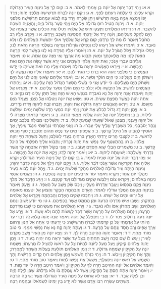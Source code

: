 > א א: וַיְהִי דְּבַר יְהוָה אֶל יוֹנָה בֶן אֲמִתַּי לֵאמֹר.
> א ב: קוּם לֵךְ אֶל נִינְוֵה הָעִיר הַגְּדוֹלָה וּקְרָא עָלֶיהָ:  כִּי עָלְתָה רָעָתָם לְפָנָי.
> א ג: וַיָּקָם יוֹנָה לִבְרֹחַ תַּרְשִׁישָׁה מִלִּפְנֵי יְהוָה; וַיֵּרֶד יָפוֹ וַיִּמְצָא אֳנִיָּה בָּאָה תַרְשִׁישׁ וַיִּתֵּן שְׂכָרָהּ וַיֵּרֶד בָּהּ לָבוֹא עִמָּהֶם תַּרְשִׁישָׁה מִלִּפְנֵי יְהוָה.
> א ד: וַיהוָה הֵטִיל רוּחַ גְּדוֹלָה אֶל הַיָּם וַיְהִי סַעַר גָּדוֹל בַּיָּם; וְהָאֳנִיָּה חִשְּׁבָה לְהִשָּׁבֵר.
> א ה: וַיִּירְאוּ הַמַּלָּחִים וַיִּזְעֲקוּ אִישׁ אֶל אֱלֹהָיו וַיָּטִלוּ אֶת הַכֵּלִים אֲשֶׁר בָּאֳנִיָּה אֶל הַיָּם לְהָקֵל מֵעֲלֵיהֶם; וְיוֹנָה יָרַד אֶל יַרְכְּתֵי הַסְּפִינָה וַיִּשְׁכַּב וַיֵּרָדַם.
> א ו: וַיִּקְרַב אֵלָיו רַב הַחֹבֵל וַיֹּאמֶר לוֹ מַה לְּךָ נִרְדָּם; קוּם קְרָא אֶל אֱלֹהֶיךָ אוּלַי יִתְעַשֵּׁת הָאֱלֹהִים לָנוּ וְלֹא נֹאבֵד.
> א ז: וַיֹּאמְרוּ אִישׁ אֶל רֵעֵהוּ לְכוּ וְנַפִּילָה גוֹרָלוֹת וְנֵדְעָה בְּשֶׁלְּמִי הָרָעָה הַזֹּאת לָנוּ; וַיַּפִּלוּ גּוֹרָלוֹת וַיִּפֹּל הַגּוֹרָל עַל יוֹנָה.
> א ח: וַיֹּאמְרוּ אֵלָיו הַגִּידָה נָּא לָנוּ בַּאֲשֶׁר לְמִי הָרָעָה הַזֹּאת לָנוּ:  מַה מְּלַאכְתְּךָ וּמֵאַיִן תָּבוֹא מָה אַרְצֶךָ וְאֵי מִזֶּה עַם אָתָּה.
> א ט: וַיֹּאמֶר אֲלֵיהֶם עִבְרִי אָנֹכִי; וְאֶת יְהוָה אֱלֹהֵי הַשָּׁמַיִם אֲנִי יָרֵא אֲשֶׁר עָשָׂה אֶת הַיָּם וְאֶת הַיַּבָּשָׁה.
> א י: וַיִּירְאוּ הָאֲנָשִׁים יִרְאָה גְדוֹלָה וַיֹּאמְרוּ אֵלָיו מַה זֹּאת עָשִׂיתָ:  כִּי יָדְעוּ הָאֲנָשִׁים כִּי מִלִּפְנֵי יְהוָה הוּא בֹרֵחַ כִּי הִגִּיד לָהֶם.
> א יא: וַיֹּאמְרוּ אֵלָיו מַה נַּעֲשֶׂה לָּךְ וְיִשְׁתֹּק הַיָּם מֵעָלֵינוּ:  כִּי הַיָּם הוֹלֵךְ וְסֹעֵר.
> א יב: וַיֹּאמֶר אֲלֵיהֶם שָׂאוּנִי וַהֲטִילֻנִי אֶל הַיָּם וְיִשְׁתֹּק הַיָּם מֵעֲלֵיכֶם:  כִּי יוֹדֵעַ אָנִי כִּי בְשֶׁלִּי הַסַּעַר הַגָּדוֹל הַזֶּה עֲלֵיכֶם.
> א יג: וַיַּחְתְּרוּ הָאֲנָשִׁים לְהָשִׁיב אֶל הַיַּבָּשָׁה וְלֹא יָכֹלוּ:  כִּי הַיָּם הוֹלֵךְ וְסֹעֵר עֲלֵיהֶם.
> א יד: וַיִּקְרְאוּ אֶל יְהוָה וַיֹּאמְרוּ אָנָּה יְהוָה אַל נָא נֹאבְדָה בְּנֶפֶשׁ הָאִישׁ הַזֶּה וְאַל תִּתֵּן עָלֵינוּ דָּם נָקִיא:  כִּי אַתָּה יְהוָה כַּאֲשֶׁר חָפַצְתָּ עָשִׂיתָ.
> א טו: וַיִּשְׂאוּ אֶת יוֹנָה וַיְטִלֻהוּ אֶל הַיָּם; וַיַּעֲמֹד הַיָּם מִזַּעְפּוֹ.
> א טז: וַיִּירְאוּ הָאֲנָשִׁים יִרְאָה גְדוֹלָה אֶת יְהוָה; וַיִּזְבְּחוּ זֶבַח לַיהוָה וַיִּדְּרוּ נְדָרִים.
> ב א: וַיְמַן יְהוָה דָּג גָּדוֹל לִבְלֹעַ אֶת יוֹנָה; וַיְהִי יוֹנָה בִּמְעֵי הַדָּג שְׁלֹשָׁה יָמִים וּשְׁלֹשָׁה לֵילוֹת.
> ב ב: וַיִּתְפַּלֵּל יוֹנָה אֶל יְהוָה אֱלֹהָיו מִמְּעֵי הַדָּגָה.
> ב ג: וַיֹּאמֶר קָרָאתִי מִצָּרָה לִי אֶל יְהוָה וַיַּעֲנֵנִי; מִבֶּטֶן שְׁאוֹל שִׁוַּעְתִּי שָׁמַעְתָּ קוֹלִי.
> ב ד: וַתַּשְׁלִיכֵנִי מְצוּלָה בִּלְבַב יַמִּים וְנָהָר יְסֹבְבֵנִי; כָּל מִשְׁבָּרֶיךָ וְגַלֶּיךָ עָלַי עָבָרוּ.
> ב ה: וַאֲנִי אָמַרְתִּי נִגְרַשְׁתִּי מִנֶּגֶד עֵינֶיךָ; אַךְ אוֹסִיף לְהַבִּיט אֶל הֵיכַל קָדְשֶׁךָ.
> ב ו: אֲפָפוּנִי מַיִם עַד נֶפֶשׁ תְּהוֹם יְסֹבְבֵנִי; סוּף חָבוּשׁ לְרֹאשִׁי.
> ב ז: לְקִצְבֵי הָרִים יָרַדְתִּי הָאָרֶץ בְּרִחֶיהָ בַעֲדִי לְעוֹלָם; וַתַּעַל מִשַּׁחַת חַיַּי יְהוָה אֱלֹהָי.
> ב ח: בְּהִתְעַטֵּף עָלַי נַפְשִׁי אֶת יְהוָה זָכָרְתִּי; וַתָּבוֹא אֵלֶיךָ תְּפִלָּתִי אֶל הֵיכַל קָדְשֶׁךָ.
> ב ט: מְשַׁמְּרִים הַבְלֵי שָׁוְא חַסְדָּם יַעֲזֹבוּ.
> ב י: וַאֲנִי בְּקוֹל תּוֹדָה אֶזְבְּחָה לָּךְ אֲשֶׁר נָדַרְתִּי אֲשַׁלֵּמָה:  יְשׁוּעָתָה לַיהוָה.
> ב יא: וַיֹּאמֶר יְהוָה לַדָּג; וַיָּקֵא אֶת יוֹנָה אֶל הַיַּבָּשָׁה.
> ג א: וַיְהִי דְבַר יְהוָה אֶל יוֹנָה שֵׁנִית לֵאמֹר.
> ג ב: קוּם לֵךְ אֶל נִינְוֵה הָעִיר הַגְּדוֹלָה; וּקְרָא אֵלֶיהָ אֶת הַקְּרִיאָה אֲשֶׁר אָנֹכִי דֹּבֵר אֵלֶיךָ.
> ג ג: וַיָּקָם יוֹנָה וַיֵּלֶךְ אֶל נִינְוֵה כִּדְבַר יְהוָה; וְנִינְוֵה הָיְתָה עִיר גְּדוֹלָה לֵאלֹהִים מַהֲלַךְ שְׁלֹשֶׁת יָמִים.
> ג ד: וַיָּחֶל יוֹנָה לָבוֹא בָעִיר מַהֲלַךְ יוֹם אֶחָד; וַיִּקְרָא וַיֹּאמַר עוֹד אַרְבָּעִים יוֹם וְנִינְוֵה נֶהְפָּכֶת.
> ג ה: וַיַּאֲמִינוּ אַנְשֵׁי נִינְוֵה בֵּאלֹהִים; וַיִּקְרְאוּ צוֹם וַיִּלְבְּשׁוּ שַׂקִּים מִגְּדוֹלָם וְעַד קְטַנָּם.
> ג ו: וַיִּגַּע הַדָּבָר אֶל מֶלֶךְ נִינְוֵה וַיָּקָם מִכִּסְאוֹ וַיַּעֲבֵר אַדַּרְתּוֹ מֵעָלָיו; וַיְכַס שַׂק וַיֵּשֶׁב עַל הָאֵפֶר.
> ג ז: וַיַּזְעֵק וַיֹּאמֶר בְּנִינְוֵה מִטַּעַם הַמֶּלֶךְ וּגְדֹלָיו לֵאמֹר:  הָאָדָם וְהַבְּהֵמָה הַבָּקָר וְהַצֹּאן אַל יִטְעֲמוּ מְאוּמָה אַל יִרְעוּ וּמַיִם אַל יִשְׁתּוּ.
> ג ח: וְיִתְכַּסּוּ שַׂקִּים הָאָדָם וְהַבְּהֵמָה וְיִקְרְאוּ אֶל אֱלֹהִים בְּחָזְקָה; וְיָשֻׁבוּ אִישׁ מִדַּרְכּוֹ הָרָעָה וּמִן הֶחָמָס אֲשֶׁר בְּכַפֵּיהֶם.
> ג ט: מִי יוֹדֵעַ יָשׁוּב וְנִחַם הָאֱלֹהִים; וְשָׁב מֵחֲרוֹן אַפּוֹ וְלֹא נֹאבֵד.
> ג י: וַיַּרְא הָאֱלֹהִים אֶת מַעֲשֵׂיהֶם כִּי שָׁבוּ מִדַּרְכָּם הָרָעָה; וַיִּנָּחֶם הָאֱלֹהִים עַל הָרָעָה אֲשֶׁר דִּבֶּר לַעֲשׂוֹת לָהֶם וְלֹא עָשָׂה.
> ד א: וַיֵּרַע אֶל יוֹנָה רָעָה גְדוֹלָה; וַיִּחַר לוֹ.
> ד ב: וַיִּתְפַּלֵּל אֶל יְהוָה וַיֹּאמַר אָנָּה יְהוָה הֲלוֹא זֶה דְבָרִי עַד הֱיוֹתִי עַל אַדְמָתִי עַל כֵּן קִדַּמְתִּי לִבְרֹחַ תַּרְשִׁישָׁה:  כִּי יָדַעְתִּי כִּי אַתָּה אֵל חַנּוּן וְרַחוּם אֶרֶךְ אַפַּיִם וְרַב חֶסֶד וְנִחָם עַל הָרָעָה.
> ד ג: וְעַתָּה יְהוָה קַח נָא אֶת נַפְשִׁי מִמֶּנִּי:  כִּי טוֹב מוֹתִי מֵחַיָּי.
> ד ד: וַיֹּאמֶר יְהוָה הַהֵיטֵב חָרָה לָךְ.
> ד ה: וַיֵּצֵא יוֹנָה מִן הָעִיר וַיֵּשֶׁב מִקֶּדֶם לָעִיר; וַיַּעַשׂ לוֹ שָׁם סֻכָּה וַיֵּשֶׁב תַּחְתֶּיהָ בַּצֵּל עַד אֲשֶׁר יִרְאֶה מַה יִּהְיֶה בָּעִיר.
> ד ו: וַיְמַן יְהוָה אֱלֹהִים קִיקָיוֹן וַיַּעַל מֵעַל לְיוֹנָה לִהְיוֹת צֵל עַל רֹאשׁוֹ לְהַצִּיל לוֹ מֵרָעָתוֹ; וַיִּשְׂמַח יוֹנָה עַל הַקִּיקָיוֹן שִׂמְחָה גְדוֹלָה.
> ד ז: וַיְמַן הָאֱלֹהִים תּוֹלַעַת בַּעֲלוֹת הַשַּׁחַר לַמָּחֳרָת; וַתַּךְ אֶת הַקִּיקָיוֹן וַיִּיבָשׁ.
> ד ח: וַיְהִי כִּזְרֹחַ הַשֶּׁמֶשׁ וַיְמַן אֱלֹהִים רוּחַ קָדִים חֲרִישִׁית וַתַּךְ הַשֶּׁמֶשׁ עַל רֹאשׁ יוֹנָה וַיִּתְעַלָּף; וַיִּשְׁאַל אֶת נַפְשׁוֹ לָמוּת וַיֹּאמֶר טוֹב מוֹתִי מֵחַיָּי.
> ד ט: וַיֹּאמֶר אֱלֹהִים אֶל יוֹנָה הַהֵיטֵב חָרָה לְךָ עַל הַקִּיקָיוֹן; וַיֹּאמֶר הֵיטֵב חָרָה לִי עַד מָוֶת.
> ד י: וַיֹּאמֶר יְהוָה אַתָּה חַסְתָּ עַל הַקִּיקָיוֹן אֲשֶׁר לֹא עָמַלְתָּ בּוֹ וְלֹא גִדַּלְתּוֹ:  שֶׁבִּן לַיְלָה הָיָה וּבִן לַיְלָה אָבָד.
> ד יא: וַאֲנִי לֹא אָחוּס עַל נִינְוֵה הָעִיר הַגְּדוֹלָה אֲשֶׁר יֶשׁ בָּהּ הַרְבֵּה מִשְׁתֵּים עֶשְׂרֵה רִבּוֹ אָדָם אֲשֶׁר לֹא יָדַע בֵּין יְמִינוֹ לִשְׂמֹאלוֹ וּבְהֵמָה רַבָּה.
